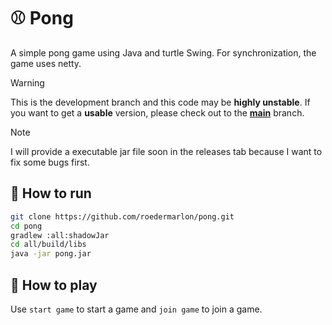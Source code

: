 # ⚾️ Pong
A simple pong game using Java and turtle Swing. For synchronization, the game uses netty.

> [!WARNING]
> This is the development branch and this code may be **highly unstable**. If you want to get a **usable** version, please check out to the [**main**](https://github.com/roedermarlon/pong/tree/main) branch.

> [!NOTE]
> I will provide a executable jar file soon in the releases tab because I want to fix some bugs first.

## 🧪 How to run
```bash
git clone https://github.com/roedermarlon/pong.git
cd pong
gradlew :all:shadowJar
cd all/build/libs
java -jar pong.jar
```

## 🎯 How to play
Use `start game` to start a game and `join game` to join a game.